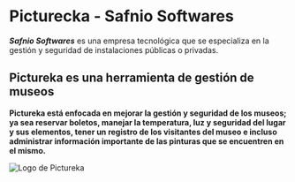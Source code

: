# Picturecka - Safnio Softwares

***Safnio Softwares*** es una empresa tecnológica que se especializa en la gestión y seguridad de instalaciones públicas o privadas. 

## Pictureka es una herramienta de gestión de museos

**Pictureka está enfocada en mejorar la gestión y seguridad de los museos; ya sea reservar boletos, manejar la temperatura, luz y seguridad del lugar y sus elementos, tener un registro de los visitantes del museo e incluso administrar información importante de las pinturas que se encuentren en el mismo.**

![Logo de Pictureka](https://github.com/ProyectoInformatica/PR_INF_21-22-pictureka/blob/2119ec3a13db5f49186fc215eb86480cddadb4e3/Pictureka/Imagenes_Multimedia/Pictureka_logo.png)
